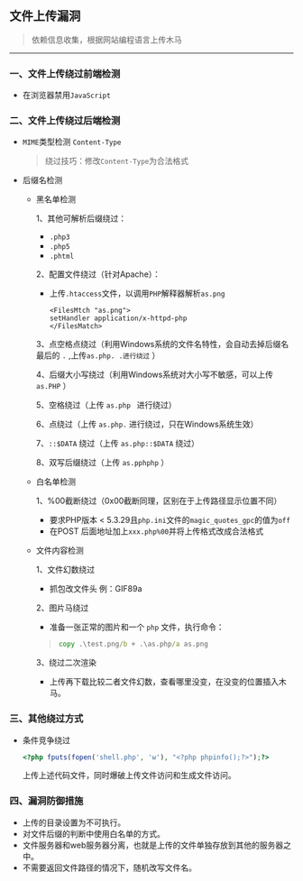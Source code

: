 ## 文件上传漏洞 

> 依赖信息收集，根据网站编程语言上传木马 

---

### 一、文件上传绕过前端检测 

- 在浏览器禁用`JavaScript`

### 二、文件上传绕过后端检测 

- `MIME`类型检测  `Content-Type` 

  > 绕过技巧：修改`Content-Type`为合法格式 
  
- 后缀名检测 

  - 黑名单检测 

    1、其他可解析后缀绕过： 
  
     - `.php3` 
     - `.php5` 
     - `.phtml` 
  
     2、配置文件绕过（针对Apache）：
  
     - 上传`.htaccess`文件，以调用`PHP`解释器解析`as.png` 
  
       ```php+HTML
       <FilesMtch "as.png">
       setHandler application/x-httpd-php
       </FilesMatch>
       ```
  
     3、点空格点绕过（利用Windows系统的文件名特性，会自动去掉后缀名最后的 `.` ,上传`as.php. .进行绕过` ）
  
     4、后缀大小写绕过（利用Windows系统对大小写不敏感，可以上传 `as.PHP` ）
  
     5、空格绕过（上传 `as.php ` 进行绕过） 
  
     6、点绕过（上传 `as.php.` 进行绕过，只在Windows系统生效） 
  
     7、`::$DATA` 绕过（上传 `as.php::$DATA` 绕过）
  
     8、双写后缀绕过（上传 `as.pphphp` ）
  
  - 白名单检测 
  
     1、%00截断绕过（0x00截断同理，区别在于上传路径显示位置不同）
    
     - 要求PHP版本 < 5.3.29且`php.ini`文件的`magic_quotes_gpc`的值为`off` 
     - 在POST 后面地址加上`xxx.php%00`并将上传格式改成合法格式 
    
  - 文件内容检测
  
     1、文件幻数绕过
    
     - 抓包改文件头  例：GIF89a<?php phpinfo();?>
     
     
    2、图片马绕过
    
    - 准备一张正常的图片和一个 `php` 文件，执行命令：
      
    >   ```cmd
    >   copy .\test.png/b + .\as.php/a as.png
    >   ```
    
     3、绕过二次渲染
    
     - 上传再下载比较二者文件幻数，查看哪里没变，在没变的位置插入木马。

### 三、其他绕过方式

- 条件竞争绕过 

  ```php
  <?php fputs(fopen('shell.php', 'w'), "<?php phpinfo();?>");?>
  ```

  上传上述代码文件，同时爆破上传文件访问和生成文件访问。

### 四、漏洞防御措施

- 上传的目录设置为不可执行。
- 对文件后缀的判断中使用白名单的方式。
- 文件服务器和web服务器分离，也就是上传的文件单独存放到其他的服务器之中。
- 不需要返回文件路径的情况下，随机改写文件名。
